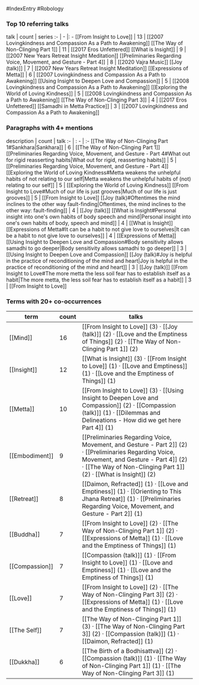 #IndexEntry #Robology

### Top 10 referring talks
talk | count | series
:- | - |: -
[[From Insight to Love]] | 13 | [[2007 Lovingkindness and Compassion As a Path to Awakening]]
[[The Way of Non-Clinging Part 1]] | 11 | [[2017 Eros Unfettered]]
[[What is Insight]] | 9 | [[2007 New Years Retreat Insight Meditation]]
[[Preliminaries Regarding Voice, Movement, and Gesture - Part 4]] | 8 | [[2020 Vajra Music]]
[[Joy (talk)]] | 7 | [[2007 New Years Retreat Insight Meditation]]
[[Expressions of Metta]] | 6 | [[2007 Lovingkindness and Compassion As a Path to Awakening]]
[[Using Insight to Deepen Love and Compassion]] | 5 | [[2008 Lovingkindness and Compassion As a Path to Awakening]]
[[Exploring the World of Loving Kindness]] | 5 | [[2008 Lovingkindness and Compassion As a Path to Awakening]]
[[The Way of Non-Clinging Part 3]] | 4 | [[2017 Eros Unfettered]]
[[Samadhi in Metta Practice]] | 3 | [[2007 Lovingkindness and Compassion As a Path to Awakening]]

### Paragraphs with 4+ mentions
description | count | talk
:- | : - | :-
[[The Way of Non-Clinging Part 1#Sankhara\|Sankhara]] | 6 | [[The Way of Non-Clinging Part 1]]
[[Preliminaries Regarding Voice, Movement, and Gesture - Part 4#What out for rigid reasserting habits\|What out for rigid, reasserting habits]] | 5 | [[Preliminaries Regarding Voice, Movement, and Gesture - Part 4]]
[[Exploring the World of Loving Kindness#Metta weakens the unhelpful habits of not relating to our self\|Metta weakens the unhelpful habits of (not) relating to our self]] | 5 | [[Exploring the World of Loving Kindness]]
[[From Insight to Love#Much of our life is just grooves\|Much of our life is just grooves]] | 5 | [[From Insight to Love]]
[[Joy (talk)#Oftentimes the mind inclines to the other way fault-finding\|Oftentimes, the mind inclines to the other way: fault-finding]] | 4 | [[Joy (talk)]]
[[What is Insight#Personal insight into one's own habits of body speech and mind\|Personal insight into one's own habits of body, speech and mind]] | 4 | [[What is Insight]]
[[Expressions of Metta#It can be a habit to not give love to ourselves\|It can be a habit to not give love to ourselves]] | 4 | [[Expressions of Metta]]
[[Using Insight to Deepen Love and Compassion#Body sensitivity allows samadhi to go deeper\|Body sensitivity allows samadhi to go deeper]] | 3 | [[Using Insight to Deepen Love and Compassion]]
[[Joy (talk)#Joy is helpful in the practice of reconditioning of the mind and heart\|Joy is helpful in the practice of reconditioning of the mind and heart]] | 3 | [[Joy (talk)]]
[[From Insight to Love#The more metta the less soil fear has to establish itself as a habit\|The more metta, the less soil fear has to establish itself as a habit]] | 3 | [[From Insight to Love]]

### Terms with 20+ co-occurrences
term | count | talks
-|-|-
[[Mind]] | 16 | <span class="counts">[[From Insight to Love]] (3) · [[Joy (talk)]] (2) · [[Love and the Emptiness of Things]] (2) · [[The Way of Non-Clinging Part 1]] (2)</span> 
[[Insight]] | 12 | <span class="counts">[[What is Insight]] (3) · [[From Insight to Love]] (1) · [[Love and Emptiness]] (1) · [[Love and the Emptiness of Things]] (1)</span> 
[[Metta]] | 10 | <span class="counts">[[From Insight to Love]] (3) · [[Using Insight to Deepen Love and Compassion]] (2) · [[Compassion (talk)]] (1) · [[Dilemmas and Delineations - How did we get here Part 4]] (1)</span> 
[[Embodiment]] | 9 | <span class="counts">[[Preliminaries Regarding Voice, Movement, and Gesture - Part 2]] (2) · [[Preliminaries Regarding Voice, Movement, and Gesture - Part 4]] (2) · [[The Way of Non-Clinging Part 1]] (2) · [[What is Insight]] (2)</span> 
[[Retreat]] | 8 | <span class="counts">[[Daimon, Refracted]] (1) · [[Love and Emptiness]] (1) · [[Orienting to This Jhana Retreat]] (1) · [[Preliminaries Regarding Voice, Movement, and Gesture - Part 2]] (1)</span> 
[[Buddha]] | 7 | <span class="counts">[[From Insight to Love]] (2) · [[The Way of Non-Clinging Part 1]] (2) · [[Expressions of Metta]] (1) · [[Love and the Emptiness of Things]] (1)</span> 
[[Compassion]] | 7 | <span class="counts">[[Compassion (talk)]] (1) · [[From Insight to Love]] (1) · [[Love and Emptiness]] (1) · [[Love and the Emptiness of Things]] (1)</span> 
[[Love]] | 7 | <span class="counts">[[From Insight to Love]] (2) · [[The Way of Non-Clinging Part 3]] (2) · [[Expressions of Metta]] (1) · [[Love and the Emptiness of Things]] (1)</span> 
[[The Self]] | 7 | <span class="counts">[[The Way of Non-Clinging Part 1]] (3) · [[The Way of Non-Clinging Part 3]] (2) · [[Compassion (talk)]] (1) · [[Daimon, Refracted]] (1)</span> 
[[Dukkha]] | 6 | <span class="counts">[[The Birth of a Bodhisattva]] (2) · [[Compassion (talk)]] (1) · [[The Way of Non-Clinging Part 1]] (1) · [[The Way of Non-Clinging Part 3]] (1)</span> 

